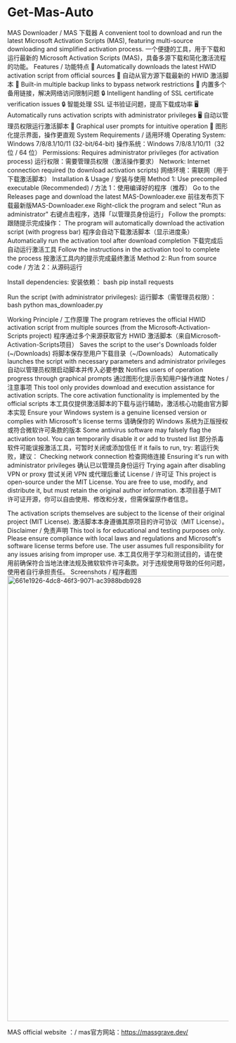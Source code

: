 # Get-Mas-Auto
MAS Downloader / MAS 下载器
A convenient tool to download and run the latest Microsoft Activation Scripts (MAS), featuring multi-source downloading and simplified activation process.
一个便捷的工具，用于下载和运行最新的 Microsoft Activation Scripts (MAS)，具备多源下载和简化激活流程的功能。
Features / 功能特点
🚀 Automatically downloads the latest HWID activation script from official sources
🚀 自动从官方源下载最新的 HWID 激活脚本
🔗 Built-in multiple backup links to bypass network restrictions
🔗 内置多个备用链接，解决网络访问限制问题
🔒 Intelligent handling of SSL certificate verification issues
🔒 智能处理 SSL 证书验证问题，提高下载成功率
🖥️ Automatically runs activation scripts with administrator privileges
🖥️ 自动以管理员权限运行激活脚本
📱 Graphical user prompts for intuitive operation
📱 图形化提示界面，操作更直观
System Requirements / 适用环境
Operating System: Windows 7/8/8.1/10/11 (32-bit/64-bit)
操作系统：Windows 7/8/8.1/10/11（32 位 / 64 位）
Permissions: Requires administrator privileges (for activation process)
运行权限：需要管理员权限（激活操作要求）
Network: Internet connection required (to download activation scripts)
网络环境：需联网（用于下载激活脚本）
Installation & Usage / 安装与使用
Method 1: Use precompiled executable (Recommended) / 方法 1：使用编译好的程序（推荐）
Go to the Releases page and download the latest MAS-Downloader.exe
前往发布页下载最新版MAS-Downloader.exe
Right-click the program and select "Run as administrator"
右键点击程序，选择「以管理员身份运行」
Follow the prompts:
跟随提示完成操作：
The program will automatically download the activation script (with progress bar)
程序会自动下载激活脚本（显示进度条）
Automatically run the activation tool after download completion
下载完成后自动运行激活工具
Follow the instructions in the activation tool to complete the process
按激活工具内的提示完成最终激活
Method 2: Run from source code / 方法 2：从源码运行

Install dependencies:
安装依赖：
bash
pip install requests

Run the script (with administrator privileges):
运行脚本（需管理员权限）：
bash
python mas_downloader.py

Working Principle / 工作原理
The program retrieves the official HWID activation script from multiple sources (from the Microsoft-Activation-Scripts project)
程序通过多个来源获取官方 HWID 激活脚本（来自Microsoft-Activation-Scripts项目）
Saves the script to the user's Downloads folder (~/Downloads)
将脚本保存至用户下载目录（~/Downloads）
Automatically launches the script with necessary parameters and administrator privileges
自动以管理员权限启动脚本并传入必要参数
Notifies users of operation progress through graphical prompts
通过图形化提示告知用户操作进度
Notes / 注意事项
This tool only provides download and execution assistance for activation scripts. The core activation functionality is implemented by the official scripts
本工具仅提供激活脚本的下载与运行辅助，激活核心功能由官方脚本实现
Ensure your Windows system is a genuine licensed version or complies with Microsoft's license terms
请确保你的 Windows 系统为正版授权或符合微软许可条款的版本
Some antivirus software may falsely flag the activation tool. You can temporarily disable it or add to trusted list
部分杀毒软件可能误报激活工具，可暂时关闭或添加信任
If it fails to run, try:
若运行失败，建议：
Checking network connection
检查网络连接
Ensuring it's run with administrator privileges
确认已以管理员身份运行
Trying again after disabling VPN or proxy
尝试关闭 VPN 或代理后重试
License / 许可证
This project is open-source under the MIT License. You are free to use, modify, and distribute it, but must retain the original author information.
本项目基于MIT 许可证开源，你可以自由使用、修改和分发，但需保留原作者信息。

The activation scripts themselves are subject to the license of their original project (MIT License).
激活脚本本身遵循其原项目的许可协议（MIT License）。
Disclaimer / 免责声明
This tool is for educational and testing purposes only. Please ensure compliance with local laws and regulations and Microsoft's software license terms before use. The user assumes full responsibility for any issues arising from improper use.
本工具仅用于学习和测试目的，请在使用前确保符合当地法律法规及微软软件许可条款。对于违规使用导致的任何问题，使用者自行承担责任。
Screenshots / 程序截图<img width="1188" height="1011" alt="661e1926-4dc8-46f3-9071-ac3988bdb928" src="https://github.com/user-attachments/assets/04112050-8716-4551-a0bd-2761079d0cca" />

MAS official website ：/ mas官方网站：https://massgrave.dev/
